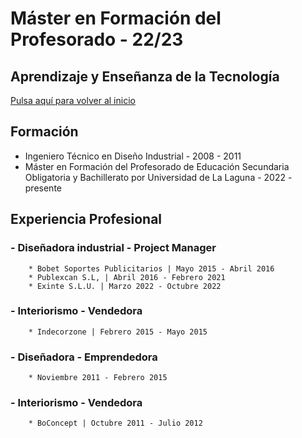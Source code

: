 # Máster en Formación del Profesorado - 22/23
## Aprendizaje y Enseñanza de la Tecnología 

[Pulsa aquí para volver al inicio](README.md)  

## Formación 

- Ingeniero Técnico en Diseño Industrial - 2008 - 2011
- Máster en Formación del Profesorado de Educación Secundaria Obligatoria y Bachillerato por Universidad de La Laguna - 2022 - presente



## Experiencia Profesional

### - Diseñadora industrial - Project Manager 
        * Bobet Soportes Publicitarios | Mayo 2015 - Abril 2016
        * Publexcan S.L, | Abril 2016 - Febrero 2021
        * Exinte S.L.U. | Marzo 2022 - Octubre 2022
### - Interiorismo - Vendedora
        * Indecorzone | Febrero 2015 - Mayo 2015
### - Diseñadora - Emprendedora
        * Noviembre 2011 - Febrero 2015
### - Interiorismo - Vendedora
        * BoConcept | Octubre 2011 - Julio 2012 